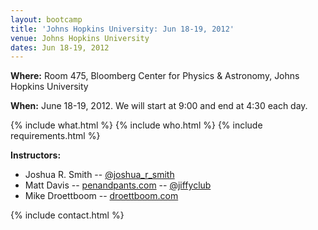 ```yaml
---
layout: bootcamp
title: 'Johns Hopkins University: Jun 18-19, 2012'
venue: Johns Hopkins University
dates: Jun 18-19, 2012
---
```

**Where:** Room 475, Bloomberg Center for Physics & Astronomy, Johns Hopkins University

**When:** June 18-19, 2012. We will start at 9:00 and end at 4:30 each day.

{% include what.html %}
{% include who.html %}
{% include requirements.html %}

**Instructors:**

  * Joshua R. Smith -- [@joshua_r_smith](https://twitter.com/#!/joshua_r_smith)
  * Matt Davis -- [penandpants.com](http://penandpants.com) -- [@jiffyclub](https://twitter.com/#!/jiffyclub)
  * Mike Droettboom -- [droettboom.com](http://droettboom.com/)

{% include contact.html %}
